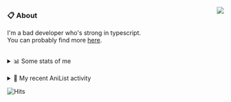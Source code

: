 <a href="https://discord.com/users/338718840873811979"><img align="right" src="https://lanyard-profile-readme.vercel.app/api/338718840873811979?bg=00000000" /></a>

### 📋 About

I'm a bad developer who's strong in typescript. \
You can probably find more [here](https://pxseu.com/about).
<!--
### 🦊Fox

![](https://pxseu.loves.moe/2ELJv3at3.gif)

### 📱 Contact

[🌐 website](https://www.pxseu.com) \
[📧 email](mailto:contact.pxseu@gmail.com)
-->

<br />

<details>
  <summary>📊 Some stats of me</summary>
  
![My github stats!](https://github-readme-stats.vercel.app/api?username=pxseu&show_icons=true&custom_title=My%20Github%20Stats:&line_height=33&include_all_commits=true&bg_color=00000000&title_color=00CCAA&text_color=dddddd&hide_border=true&hide_title=true) \
![My top langauges](https://github-readme-stats.vercel.app/api/top-langs?username=pxseu&show_icons=true&layout=compact&card_width=645&bg_color=00000000&title_color=00CCAA&text_color=dddddd&hide_border=true&hide_title=true) 
</details>

<br />

<details>
  <summary>🌸 My recent AniList activity</summary>
  
<!-- ANILIST_ACTIVITY:start -->

-   📖 Read chapter 1 of [Uchi no Kaisha no Chiisai Senpai no Hanashi](https://anilist.co/manga/114527) (09:52, 12 October 2021)
-   📺 Completed [The Detective Is Already Dead](https://anilist.co/anime/128712) (20:29, 09 October 2021)
-   📺 Watched episode 11 of [The Detective Is Already Dead](https://anilist.co/anime/128712) (20:29, 09 October 2021)
-   📺 Completed [Miss Kobayashi's Dragon Maid S](https://anilist.co/anime/107717) (20:28, 09 October 2021)
-   📺 Watched episode 11 of [Miss Kobayashi's Dragon Maid S](https://anilist.co/anime/107717) (20:28, 09 October 2021)

<!-- ANILIST_ACTIVITY:end -->
</details>



![Hits](https://hits.link/hits?url=https://github.com/pxseu&label=views&bgRight=ff69b4)


